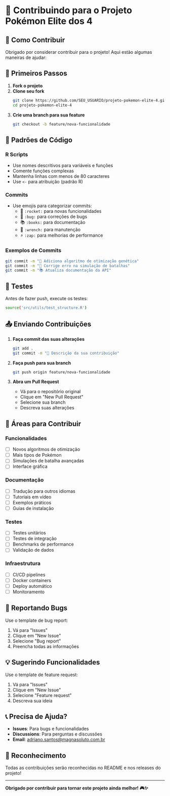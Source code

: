 # 🤝 Contribuindo para o Projeto Pokémon Elite dos 4

## 🎯 Como Contribuir

Obrigado por considerar contribuir para o projeto! Aqui estão algumas maneiras de ajudar:

## 🚀 Primeiros Passos

1. **Fork o projeto**
2. **Clone seu fork**
   ```bash
   git clone https://github.com/SEU_USUARIO/projeto-pokemon-elite-4.git
   cd projeto-pokemon-elite-4
   ```
3. **Crie uma branch para sua feature**
   ```bash
   git checkout -b feature/nova-funcionalidade
   ```

## 📝 Padrões de Código

### **R Scripts**
- Use nomes descritivos para variáveis e funções
- Comente funções complexas
- Mantenha linhas com menos de 80 caracteres
- Use `<-` para atribuição (padrão R)

### **Commits**
- Use emojis para categorizar commits:
  - 🚀 `:rocket:` para novas funcionalidades
  - 🐛 `:bug:` para correções de bugs
  - 📚 `:books:` para documentação
  - 🔧 `:wrench:` para manutenção
  - ⚡ `:zap:` para melhorias de performance

### **Exemplos de Commits**
```bash
git commit -m "🚀 Adiciona algoritmo de otimização genética"
git commit -m "🐛 Corrige erro na simulação de batalhas"
git commit -m "📚 Atualiza documentação da API"
```

## 🧪 Testes

Antes de fazer push, execute os testes:
```bash
source('src/utils/test_structure.R')
```

## 📤 Enviando Contribuições

1. **Faça commit das suas alterações**
   ```bash
   git add .
   git commit -m "🚀 Descrição da sua contribuição"
   ```

2. **Faça push para sua branch**
   ```bash
   git push origin feature/nova-funcionalidade
   ```

3. **Abra um Pull Request**
   - Vá para o repositório original
   - Clique em "New Pull Request"
   - Selecione sua branch
   - Descreva suas alterações

## 🎯 Áreas para Contribuir

### **Funcionalidades**
- [ ] Novos algoritmos de otimização
- [ ] Mais tipos de Pokémon
- [ ] Simulações de batalha avançadas
- [ ] Interface gráfica

### **Documentação**
- [ ] Tradução para outros idiomas
- [ ] Tutoriais em vídeo
- [ ] Exemplos práticos
- [ ] Guias de instalação

### **Testes**
- [ ] Testes unitários
- [ ] Testes de integração
- [ ] Benchmarks de performance
- [ ] Validação de dados

### **Infraestrutura**
- [ ] CI/CD pipelines
- [ ] Docker containers
- [ ] Deploy automático
- [ ] Monitoramento

## 🐛 Reportando Bugs

Use o template de bug report:
1. Vá para "Issues"
2. Clique em "New Issue"
3. Selecione "Bug report"
4. Preencha todas as informações

## 💡 Sugerindo Funcionalidades

Use o template de feature request:
1. Vá para "Issues"
2. Clique em "New Issue"
3. Selecione "Feature request"
4. Descreva sua ideia

## 📞 Precisa de Ajuda?

- **Issues**: Para bugs e funcionalidades
- **Discussions**: Para perguntas e discussões
- **Email**: adriano.santos@magnasoluto.com.br

## 🎉 Reconhecimento

Todas as contribuições serão reconhecidas no README e nos releases do projeto!

---

**Obrigado por contribuir para tornar este projeto ainda melhor! 🎮✨**
